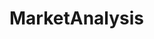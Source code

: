 # MarketAnalysis   

<script src="https://unpkg.com/@stoplight/elements/web-components.min.js"></script>
<link rel="stylesheet" href="https://unpkg.com/@stoplight/elements/styles.min.css">

<elements-api
  apiDescriptionUrl="MarketAnalysis.yaml"
  layout="sidebar"
  router="hash"
  hideTryIt="false"
  hideSchemas="false"
  hideInternal="false"
/>
